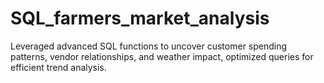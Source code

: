 # SQL_farmers_market_analysis
Leveraged advanced SQL functions to uncover customer spending patterns, vendor relationships, and weather impact, optimized queries for efficient trend analysis.
